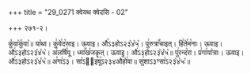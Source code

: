+++
title = "29_0271 क्वेयथ क्वेदसि - 02"

+++
२७१-२।

कु꣤वा꣥कु꣤वा꣥॥ या꣡था। कु꣢वे꣯द꣡साइ। ऊवाइ। औ꣢ऽ३होऽ२३꣡४꣡५꣡। पु꣢रुत्रा꣡꣯चाइत्। हि꣢ते꣯म꣡नाः। ऊवाइ। औ꣢ऽ३होऽ२३꣡४꣡५꣡। अ꣢लर्षि꣡यू। ध्मा꣢꣯ख꣡जकॄत्। ऊवाइ। औ꣢ऽ३होऽ२३꣡४꣡५꣡॥ पु꣢रन्द꣡रा। प्र꣢गा꣯या꣡त्राः। ऊवाइ। औ꣢ऽ३होऽ२३꣡४꣡५꣡॥ अ꣣गा꣢ऽ३। सा꣡ऽ२᳐इषू꣣ऽ२३४औ꣥꣯हो꣯वा॥ सु꣢शाऽ३ꣳसा꣡ऽ२३꣡४꣡५ः꣡॥
